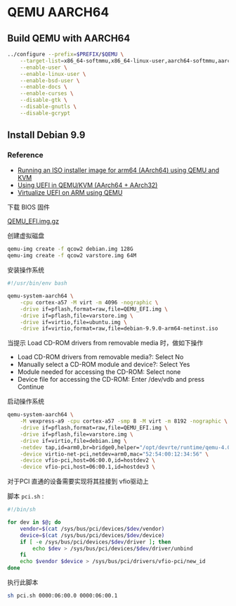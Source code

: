 # QEMU AARCH64

## Build QEMU with AARCH64

```sh
../configure --prefix=$PREFIX/$QEMU \
    --target-list=x86_64-softmmu,x86_64-linux-user,aarch64-softmmu,aarch64_be-linux-user,aarch64-linux-user,arm-softmmu,armeb-linux-user,arm-linux-user \
    --enable-user \
    --enable-linux-user \
    --enable-bsd-user \
    --enable-docs \
    --enable-curses \
    --disable-gtk \
    --disable-gnutls \
    --disable-gcrypt
```

## Install Debian 9.9

### Reference

* [Running an ISO installer image for arm64 (AArch64) using QEMU and KVM](http://www.redfelineninja.org.uk/daniel/2018/02/running-an-iso-installer-image-for-arm64-aarch64-using-qemu-and-kvm/)
* [Using UEFI in QEMU/KVM (AArch64 + AArch32)](https://web.archive.org/web/20180218102845/https://wiki.linaro.org/LEG/UEFIforQEMU)
* [Virtualize UEFI on ARM using QEMU](https://designprincipia.com/virtualize-uefi-on-arm-using-qemu/)

下载 BIOS 固件

[QEMU_EFI.img.gz](http://snapshots.linaro.org/components/kernel/leg-virt-tianocore-edk2-upstream/latest/QEMU-AARCH64/RELEASE_GCC5/QEMU_EFI.img.gz)

创建虚拟磁盘

```sh
qemu-img create -f qcow2 debian.img 128G
qemu-img create -f qcow2 varstore.img 64M
```

安装操作系统

```sh
#!/usr/bin/env bash

qemu-system-aarch64 \
    -cpu cortex-a57 -M virt -m 4096 -nographic \
    -drive if=pflash,format=raw,file=QEMU_EFI.img \
    -drive if=pflash,file=varstore.img \
    -drive if=virtio,file=ubuntu.img \
    -drive if=virtio,format=raw,file=debian-9.9.0-arm64-netinst.iso
```

当提示 Load CD-ROM drivers from removable media 时，做如下操作

* Load CD-ROM drivers from removable media?: Select No
* Manually select a CD-ROM module and device?: Select Yes
* Module needed for accessing the CD-ROM: Select none
* Device file for accessing the CD-ROM: Enter /dev/vdb and press Continue

启动操作系统

```sh
qemu-system-aarch64 \
    -M vexpress-a9 -cpu cortex-a57 -smp 8 -M virt -m 8192 -nographic \
    -drive if=pflash,format=raw,file=QEMU_EFI.img \
    -drive if=pflash,file=varstore.img \
    -drive if=virtio,file=debian.img \
    -netdev tap,id=arm0,br=bridge0,helper="/opt/devrte/runtime/qemu-4.0.0/libexec/qemu-bridge-helper" \
    -device virtio-net-pci,netdev=arm0,mac="52:54:00:12:34:56" \
    -device vfio-pci,host=06:00.0,id=hostdev2 \
    -device vfio-pci,host=06:00.1,id=hostdev3 \
```

对于PCI 直通的设备需要实现将其挂接到 vfio驱动上

脚本 `pci.sh` : 

```sh
#!/bin/sh

for dev in $@; do
    vendor=$(cat /sys/bus/pci/devices/$dev/vendor)
    device=$(cat /sys/bus/pci/devices/$dev/device)
    if [ -e /sys/bus/pci/devices/$dev/driver ]; then
        echo $dev > /sys/bus/pci/devices/$dev/driver/unbind
    fi
    echo $vendor $device > /sys/bus/pci/drivers/vfio-pci/new_id
done
```

执行此脚本

```sh
sh pci.sh 0000:06:00.0 0000:06:00.1
```
